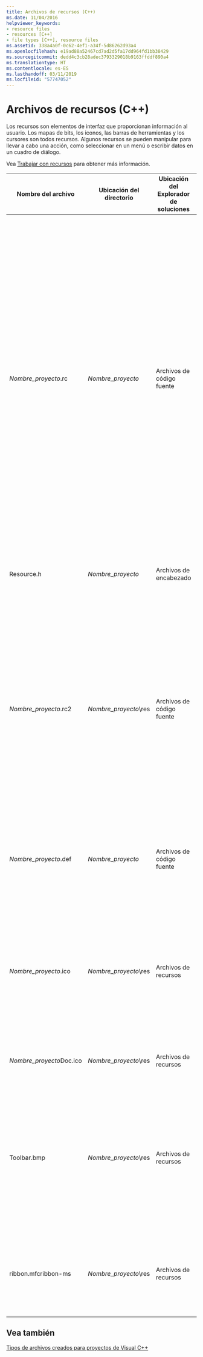 ```yaml
---
title: Archivos de recursos (C++)
ms.date: 11/04/2016
helpviewer_keywords:
- resource files
- resources [C++]
- file types [C++], resource files
ms.assetid: 338a4a0f-0c62-4ef1-a34f-5d86262d93a4
ms.openlocfilehash: e19ad88a52467cd7ad2d5fa17dd964fd1bb38429
ms.sourcegitcommit: dedd4c3cb28adec3793329018b9163ffddf890a4
ms.translationtype: HT
ms.contentlocale: es-ES
ms.lasthandoff: 03/11/2019
ms.locfileid: "57747052"
---
```

# <a name="resource-files-c"></a>Archivos de recursos (C++)

Los recursos son elementos de interfaz que proporcionan información al usuario. Los mapas de bits, los iconos, las barras de herramientas y los cursores son todos recursos. Algunos recursos se pueden manipular para llevar a cabo una acción, como seleccionar en un menú o escribir datos en un cuadro de diálogo.

Vea [Trabajar con recursos](../windows/working-with-resource-files.md) para obtener más información.

|Nombre del archivo|Ubicación del directorio|Ubicación del Explorador de soluciones|Descripción|
|---------------|------------------------|--------------------------------|-----------------|
|*Nombre_proyecto*.rc|*Nombre_proyecto*|Archivos de código fuente|El archivo de script de recursos para el proyecto. El archivo de script de recursos contiene lo siguiente, según el tipo de proyecto y la compatibilidad seleccionada para el proyecto (por ejemplo, barras de herramientas, cuadros de diálogo o HTML):<br /><br />- Definición de menú predeterminada.<br />- Tablas de cadenas y aceleradores.<br />- Cuadro de diálogo **Acerca de** predeterminado.<br />- Otros cuadros de diálogo.<br />- Archivo de icono (res\\*Projname*.ico).<br />- Información de versión.<br />- Mapas de bits.<br />- Barra de herramientas.<br />- Archivos HTML.<br /><br /> El archivo de recursos incluye el archivo Afxres.rc para los recursos estándar de Microsoft Foundation Class.|
|Resource.h|*Nombre_proyecto*|Archivos de encabezado|El archivo de encabezado de recursos que incluye definiciones para los recursos usados por el proyecto.|
|*Nombre_proyecto*.rc2|*Nombre_proyecto*\res|Archivos de código fuente|El archivo de script que contiene recursos adicionales usados por el proyecto. El archivo .rc2 se puede incluir en el archivo .rc del proyecto.<br /><br /> Un archivo .rc2 resulta útil para incluir recursos usados por varios proyectos diferentes. En lugar de tener que crear los mismos recursos varias veces para otros proyectos, se pueden colocar en un archivo .rc2 e incluir ese archivo .rc2 en el archivo .rc principal.|
|*Nombre_proyecto*.def|*Nombre_proyecto*|Archivos de código fuente|El archivo de definición de módulos para un proyecto DLL. Para un control, proporciona el nombre y la descripción del control, así como el tamaño del montón de tiempo de ejecución.|
|*Nombre_proyecto*.ico|*Nombre_proyecto*\res|Archivos de recursos|El archivo de icono para el proyecto o el control. Este icono aparece cuando se minimiza la aplicación. También se usa en el cuadro **Acerca de** de la aplicación. De forma predeterminada, MFC proporciona el icono MFC y ATL proporciona el icono ATL.|
|*Nombre_proyecto*Doc.ico|*Nombre_proyecto*\res|Archivos de recursos|El archivo de icono para un proyecto MFC que incluye compatibilidad con la arquitectura de documento o vista.|
|Toolbar.bmp|*Nombre_proyecto*\res|Archivos de recursos|El archivo de mapa de bits que representa la aplicación o el control en una barra de herramientas o una paleta. Este mapa de bits se incluye en el archivo de recursos del proyecto. La barra de herramientas y la barra de estado iniciales se construyen en la clase **CMainFrame**.|
|ribbon.mfcribbon-ms|*Nombre_proyecto*\res|Archivos de recursos|El archivo de recursos contiene el código XML que define los botones, controles y atributos de la cinta de opciones. Para obtener más información, vea [Ribbon Designer (MFC)](../mfc/ribbon-designer-mfc.md).|

## <a name="see-also"></a>Vea también

[Tipos de archivos creados para proyectos de Visual C++](../ide/file-types-created-for-visual-cpp-projects.md)
